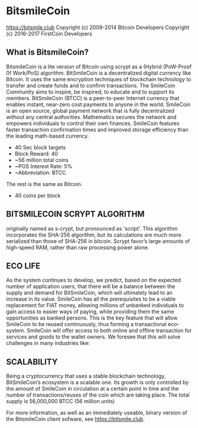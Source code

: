 BitsmileCoin
================================
https://bitsmile.club
Copyright (c) 2009-2014 Bitcoin Developers
Copyright (c) 2016-2017 FirstCoin Developers

What is BitsmileCoin?
----------------

BitsmileCoin is a lite version of Bitcoin using scrypt as a (Hybrid (PoW-Proof 0f Work/PoS) algorithm.
BitSmileCoin is a decentralized digital
currency like Bitcoin. It uses the same
encryption techniques of blockchain
technology to transfer and create
funds and to confirm transactions. The
SmileCoin Community aims to inspire,
be inspired, to educate and to
support its members.
BitSmileCoin (BTCC) is a peer-to-peer
Internet currency that enables instant,
near-zero cost payments to anyone in
the world. SmileCoin is an open
source, global payment network that
is fully decentralized without any
central authorities. Mathematics
secures the network and empowers
individuals to control their own
finances. SmileCoin features faster
transaction confirmation times and
improved storage efficiency than the
leading math-based currency. 
 - 40 Sec block targets
 - Block Reward: 40 
 - ~56 million total coins
 - ~POS Interest Rate: 5% 
 - ~Abbreviation: BTCC 

The rest is the same as Bitcoin.
 - 40 coins per block
 
 BITSMILECOIN SCRYPT ALGORITHM 
 ----------------
 originally named as s-crypt, but
pronounced as 'script'. This algorithm
incorporates the SHA-256 algorithm, but
its calculations are much more serialized
than those of SHA-256 in bitcoin. Scrypt
favor’s large amounts of high-speed RAM,
rather than raw processing power alone. 

ECO LIFE 
 ----------------
As the system continues to develop, we predict, based on the expected
number of application users, that there will be a balance between the supply
and demand for BitSmileCoin, which will ultimately lead to an increase in its
value. SmileCoin has all the prerequisites to be a viable replacement for FIAT
money, allowing millions of unbanked individuals to gain access to easier ways
of paying, while providing them the same opportunities as banked persons.
This is the key feature that will allow SmileCoin to be reused continuously, thus
forming a transactional eco-system. SmileCoin will offer access to both online
and offline transaction for services and goods to the wallet owners. We
foresee that this will solve challenges in many industries like: 

SCALABILITY
 ----------------
Being a cryptocurrency that uses a stable blockchain technology, BitSmileCoin’s
ecosystem is a scalable one. Its growth is only controlled by the amount of
SmileCoin in circulation at a certain point in time and the number of
transactions/reuses of the coin which are taking place. The total supply is
56,000,000 BTCC (56 million units)



For more information, as well as an immediately useable, binary version of
the BitsmileCoin client sofware, see https://bitsmile.club.
